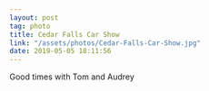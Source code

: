 ```yaml
---
layout: post
tag: photo
title: Cedar Falls Car Show
link: "/assets/photos/Cedar-Falls-Car-Show.jpg"
date: 2019-05-05 18:11:56
---
```

Good times with Tom and Audrey